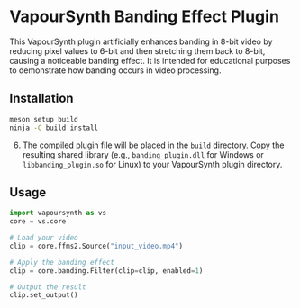 # VapourSynth Banding Effect Plugin

This VapourSynth plugin artificially enhances banding in 8-bit video by reducing pixel values to 6-bit and then stretching them back to 8-bit, causing a noticeable banding effect. It is intended for educational purposes to demonstrate how banding occurs in video processing.

## Installation
   ```bash
   meson setup build
   ninja -C build install
   ```

6. The compiled plugin file will be placed in the `build` directory. Copy the resulting shared library (e.g., `banding_plugin.dll` for Windows or `libbanding_plugin.so` for Linux) to your VapourSynth plugin directory.

## Usage


```python
import vapoursynth as vs
core = vs.core

# Load your video
clip = core.ffms2.Source("input_video.mp4")

# Apply the banding effect
clip = core.banding.Filter(clip=clip, enabled=1)

# Output the result
clip.set_output()
```

